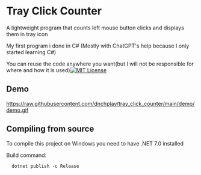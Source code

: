 
# Tray Click Counter
A lightweight program that counts left mouse button clicks and displays them in tray icon

My first program i done in C# (Mostly with ChatGPT's help because I only started learning C#)

You can reuse the code anywhere you want(but I will not be responsible for where and how it is used)[![MIT License](https://img.shields.io/badge/License-MIT-green.svg)](https://choosealicense.com/licenses/mit/)
## Demo

https://raw.githubusercontent.com/dnchplay/tray_click_counter/main/demo/demo.gif
## Compiling from source

To compile this project on Windows you need to have .NET 7.0 installed


Build command:
```
  dotnet publish -c Release
```

